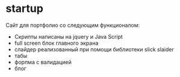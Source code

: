 # startup

Сайт для портфолио со следующим функционалом:
- Скрипты написаны на jquery и Java Script
- full screen блок главного экрана
- слайдер реализованный при помощи библиотеки slick slaider
- табы 
- форпма с валидацией
- блог 

